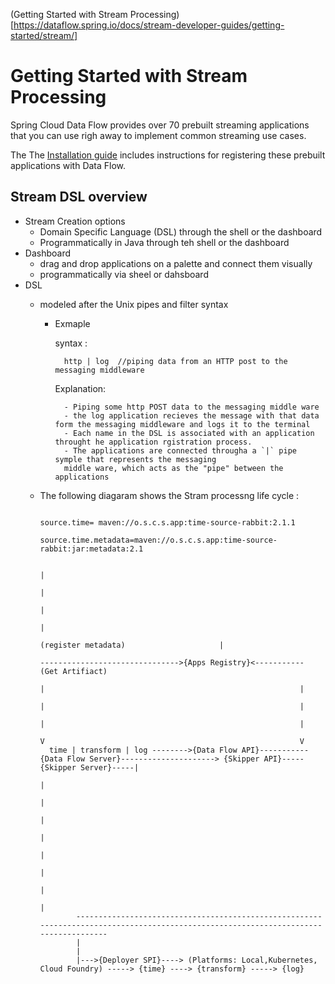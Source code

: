 (Getting Started with Stream Processing)[https://dataflow.spring.io/docs/stream-developer-guides/getting-started/stream/]



# Getting Started with Stream Processing 

Spring Cloud Data Flow provides over 70 prebuilt streaming applications that you can use righ away to 
implement common streaming use cases.



The The [Installation guide](https://dataflow.spring.io/docs/installation/)  includes instructions for registering these prebuilt applications with Data Flow.


## Stream DSL overview


- Stream Creation options 
	* Domain Specific Language (DSL) through the shell or the dashboard
	* Programmatically in Java through teh shell or the dashboard
- Dashboard
	* drag and drop applications on a palette and  connect them visually
	* programmatically via sheel or dahsboard
- DSL
	* modeled after the Unix pipes and filter syntax 
		- Exmaple 

			syntax : 

				http | log  //piping data from an HTTP post to the messaging middleware

			Explanation: 

				- Piping some http POST data to the messaging middle ware
				- the log application recieves the message with that data form the messaging middleware and logs it to the terminal
				- Each name in the DSL is associated with an application throught he application rgistration process.
				- The applications are connected througha a `|` pipe symple that represents the messaging 
				middle ware, which acts as the "pipe" between the applications


	* The following diagaram shows the Stram processng life cycle : 

																					source.time= maven://o.s.c.s.app:time-source-rabbit:2.1.1
																					source.time.metadata=maven://o.s.c.s.app:time-source-rabbit:jar:metadata:2.1

																												|
																												|
																												|
																												|
																		(register metadata)						|
																			------------------------------->{Apps Registry}<----------- (Get Artifiact)
																			|	                                                      |
																			| 														  |
																			|														  |
																			V                                                         V
			time | transform | log -------->{Data Flow API}-----------{Data Flow Server}---------------------> {Skipper API}-----{Skipper Server}-----|
																																					  |
																																					  |
																																					  |
																																					  |
																																					  |
																																					  |
																																					  |
																																					  |
			      -------------------------------------------------------------------------------------------------------------------------------------
			      |
			      |
			      |--->{Deployer SPI}----> (Platforms: Local,Kubernetes, Cloud Foundry) -----> {time} ----> {transform} -----> {log}